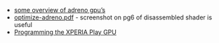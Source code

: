 * [some overview of adreno gpu’s](http://www.anandtech.com/show/4940/qualcomm-new-snapdragon-s4-msm8960-krait-architecture/3)
* [optimize-adreno.pdf](https://developer.qualcomm.com/download/optimize-adreno.pdf) - screenshot on pg6 of disassembled shader is useful
* [Programming the XPERIA Play GPU](http://www.allhatter.com/showthread.php/61067-Programming-the-XPERIA-Play-GPU?s=03177c982e0b20577631cfcbe4ae1343)
